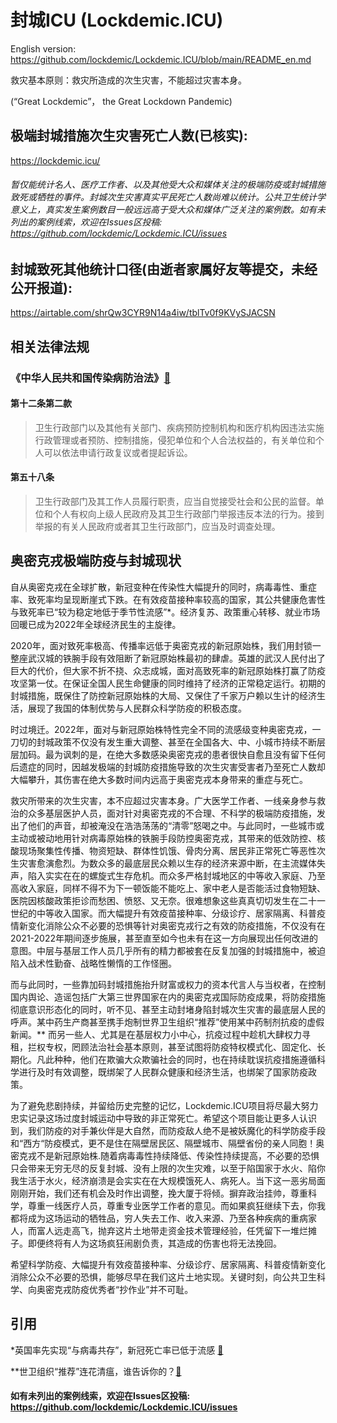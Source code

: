 # 封城ICU (Lockdemic.ICU)
English version: https://github.com/lockdemic/Lockdemic.ICU/blob/main/README_en.md

救灾基本原则：救灾所造成的次生灾害，不能超过灾害本身。

(“Great Lockdemic”， the Great Lockdown Pandemic)

## 极端封城措施次生灾害死亡人数(已核实):
https://lockdemic.icu/
###### 暂仅能统计名人、医疗工作者、以及其他受大众和媒体关注的极端防疫或封城措施致死或牺牲的事件。封城次生灾害真实平民死亡人数尚难以统计。公共卫生统计学意义上，真实发生案例数目一般远远高于受大众和媒体广泛关注的案例数。如有未列出的案例线索，欢迎在Issues区投稿: https://github.com/lockdemic/Lockdemic.ICU/issues

## 封城致死其他统计口径(由逝者家属好友等提交，未经公开报道):
https://airtable.com/shrQw3CYR9N14a4iw/tblTv0f9KVySJACSN



## 相关法律法规
### 《中华人民共和国传染病防治法》[🔗](https://www.mee.gov.cn/ywgz/fgbz/fl/202002/t20200201_761166.shtml)
#### 第十二条第二款
> 卫生行政部门以及其他有关部门、疾病预防控制机构和医疗机构因违法实施行政管理或者预防、控制措施，侵犯单位和个人合法权益的，有关单位和个人可以依法申请行政复议或者提起诉讼。
#### 第五十八条
> 卫生行政部门及其工作人员履行职责，应当自觉接受社会和公民的监督。单位和个人有权向上级人民政府及其卫生行政部门举报违反本法的行为。接到举报的有关人民政府或者其卫生行政部门，应当及时调查处理。

## 奥密克戎极端防疫与封城现状
自从奥密克戎在全球扩散，新冠变种在传染性大幅提升的同时，病毒毒性、重症率、致死率均呈现断崖式下跌。在有效疫苗接种率较高的国家，其公共健康危害性与致死率已“较为稳定地低于季节性流感”*。经济复苏、政策重心转移、就业市场回暖已成为2022年全球经济民生的主旋律。

2020年，面对致死率极高、传播率远低于奥密克戎的新冠原始株，我们用封锁一整座武汉城的铁腕手段有效阻断了新冠原始株最初的肆虐。英雄的武汉人民付出了巨大的代价，但大家不折不挠、众志成城，面对高致死率的新冠原始株打赢了防疫攻坚第一仗。在保证全国人民生命健康的同时维持了经济的正常稳定运行。初期的封城措施，既保住了防控新冠原始株的大局、又保住了千家万户赖以生计的经济生活，展现了我国的体制优势与人民群众科学防疫的积极态度。

时过境迁。2022年，面对与新冠原始株特性完全不同的流感级变种奥密克戎，一刀切的封城政策不仅没有发生重大调整、甚至在全国各大、中、小城市持续不断层层加码。最为讽刺的是，在绝大多数感染奥密克戎的患者很快自愈且没有留下任何后遗症的同时，因越发极端的封城防疫措施导致的次生灾害受害者乃至死亡人数却大幅攀升，其伤害在绝大多数时间内远高于奥密克戎本身带来的重症与死亡。

救灾所带来的次生灾害，本不应超过灾害本身。广大医学工作者、一线亲身参与救治的众多基层医护人员，面对针对奥密克戎的不合理、不科学的极端防疫措施，发出了他们的声音，却被淹没在浩浩荡荡的“清零”怒喝之中。与此同时，一些城市或主动或被动地用针对病毒原始株的铁腕手段防控奥密克戎，其带来的低效防控、核酸现场聚集性传播、物资短缺、群体性饥饿、骨肉分离、居民非正常死亡等恶性次生灾害愈演愈烈。为数众多的最底层民众赖以生存的经济来源中断，在主流媒体失声，陷入实实在在的螺旋式生存危机。而众多严格封城地区的中等收入家庭、乃至高收入家庭，同样不得不为下一顿饭能不能吃上、家中老人是否能活过食物短缺、医院因核酸政策拒诊而愁困、愤怒、又无奈。很难想象这些真真切切发生在二十一世纪的中等收入国家。而大幅提升有效疫苗接种率、分级诊疗、居家隔离、科普疫情新变化消除公众不必要的恐惧等针对奥密克戎行之有效的防疫措施，不仅没有在2021-2022年期间逐步施展，甚至直至如今也未有在这一方向展现出任何改进的意图。中层与基层工作人员几乎所有的精力都被套在反复加强的封城措施中，被迫陷入战术性勤奋、战略性懒惰的工作怪圈。

而与此同时，一些靠加码封城措施抬升财富或权力的资本代言人与当权者，在控制国内舆论、造谣包括广大第三世界国家在内的奥密克戎国际防疫成果，将防疫措施彻底意识形态化的同时，听不见、甚至主动封堵身陷封城次生灾害的最底层人民的呼声。某中药生产商甚至携手炮制世界卫生组织“推荐”使用某中药制剂抗疫的虚假新闻。** 而另一些人、尤其是在基层权力小中心，抗疫过程中趁机大肆权力寻租，拦权专权，罔顾法治社会基本原则，甚至试图将防疫特权模式化、固定化、长期化。凡此种种，他们在欺骗大众欺骗社会的同时，也在持续耽误抗疫措施遵循科学进行及时有效调整，既绑架了人民群众健康和经济生活，也绑架了国家防疫政策。

为了避免悲剧持续，并留给历史完整的记忆，Lockdemic.ICU项目将尽最大努力忠实记录这场过度封城运动中导致的非正常死亡。希望这个项目能让更多人认识到，我们防疫的对手兼伙伴是大自然，而防疫敌人绝不是被妖魔化的科学防疫手段和“西方“防疫模式，更不是住在隔壁居民区、隔壁城市、隔壁省份的亲人同胞！奥密克戎不是新冠原始株.随着病毒毒性持续降低、传染性持续提高，不必要的恐惧只会带来无穷无尽的反复封城、没有上限的次生灾难，以至于陷国家于水火、陷你我生活于水火，经济崩溃是会实实在在大规模饿死人、病死人。当下这一恶劣局面刚刚开始，我们还有机会及时作出调整，挽大厦于将倾。摒弃政治挂帅，尊重科学，尊重一线医疗人员，尊重专业医学工作者的意见。而如果疯狂继续下去，你我都将成为这场运动的牺牲品，穷人失去工作、收入来源、乃至各种疾病的重病家人，而富人远走高飞，抛弃这片土地带走资金技术管理经验，任凭留下一堆烂摊子。即便终将有人为这场疯狂闹剧负责，其造成的伤害也将无法挽回。

希望科学防疫、大幅提升有效疫苗接种率、分级诊疗、居家隔离、科普疫情新变化消除公众不必要的恐惧，能够尽早在我们这片土地实现。关键时刻，向公共卫生科学、向奥密克戎防疫优秀者“抄作业”并不可耻。

## 引用
*英国率先实现“与病毒共存”，新冠死亡率已低于流感 [🔗](https://news.bioon.com/article/6796646.html)

**世卫组织“推荐”连花清瘟，谁告诉你的？[🔗](https://www.bilibili.com/video/BV1K34y1v7Bj)

#### 如有未列出的案例线索，欢迎在Issues区投稿: https://github.com/lockdemic/Lockdemic.ICU/issues
